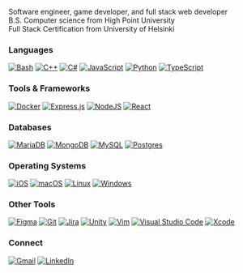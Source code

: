 Software engineer, game developer, and full stack web developer  
B.S. Computer science from High Point University  
Full Stack Certification from University of Helsinki

### Languages
[![Bash](https://img.shields.io/badge/Bash-4EAA25?style=for-the-badge&logo=gnubash&logoColor=fff)](https://www.gnu.org/software/bash/)
[![C++](https://img.shields.io/badge/C++-00599C?style=for-the-badge&logo=c%2B%2B&logoColor=white)](https://en.wikipedia.org/wiki/C%2B%2B)
[![C#](https://custom-icon-badges.demolab.com/badge/C%23-%23239120.svg?style=for-the-badge&logo=cshrp&logoColor=white)](https://en.wikipedia.org/wiki/C_Sharp_(programming_language))
[![JavaScript](https://img.shields.io/badge/JavaScript-F7DF1E?style=for-the-badge&logo=javascript&logoColor=000)](https://www.javascript.com/)
[![Python](https://img.shields.io/badge/Python-3776AB?style=for-the-badge&logo=python&logoColor=white "Python")](https://www.python.org/)
[![TypeScript](https://img.shields.io/badge/TypeScript-3178C6?style=for-the-badge&logo=typescript&logoColor=white)](https://www.typescriptlang.org/)

### Tools & Frameworks
[![Docker](https://img.shields.io/badge/Docker-2496ED?style=for-the-badge&logo=docker&logoColor=white)](https://www.docker.com/)
[![Express.js](https://img.shields.io/badge/Express.js-%23404d59.svg?style=for-the-badge&logo=express&logoColor=%2361DAFB)](https://expressjs.com/)
[![NodeJS](https://img.shields.io/badge/Node.js-6DA55F?style=for-the-badge&logo=node.js&logoColor=white)](https://nodejs.org/en)
[![React](https://img.shields.io/badge/react-%2320232a.svg?style=for-the-badge&logo=react&logoColor=%2361DAFB)](https://reactjs.org/)

### Databases
[![MariaDB](https://img.shields.io/badge/MariaDB-003545?style=for-the-badge&logo=mariadb&logoColor=white)](https://mariadb.org/)
[![MongoDB](https://img.shields.io/badge/MongoDB-%234ea94b.svg?style=for-the-badge&logo=mariadb&logoColor=white)](https://mongodb.com/)
[![MySQL](https://img.shields.io/badge/MySQL-4479A1?style=for-the-badge&logo=mysql&logoColor=white)](https://www.mysql.com/)
[![Postgres](https://img.shields.io/badge/Postgres-336791?style=for-the-badge&logo=postgresql&logoColor=white)](https://www.postgresql.org/)

### Operating Systems
[![iOS](https://img.shields.io/badge/iOS-000000?style=for-the-badge&logo=apple&logoColor=white)](https://www.apple.com/ios)
[![macOS](https://img.shields.io/badge/macOS-000000?style=for-the-badge&logo=apple&logoColor=white)](https://www.apple.com/macos)
[![Linux](https://img.shields.io/badge/Linux-FCC624?style=for-the-badge&logo=linux&logoColor=black)](https://www.linux.org/)
[![Windows](https://custom-icon-badges.demolab.com/badge/Windows-0078D6?style=for-the-badge&logo=windows11&logoColor=white)](https://www.microsoft.com/en-us/windows/)

### Other Tools
[![Figma](https://img.shields.io/badge/Figma-F24E1E?style=for-the-badge&logo=figma&logoColor=white)](https://www.figma.com/)
[![Git](https://img.shields.io/badge/Git-F05032.svg?style=for-the-badge&logo=Git&logoColor=white)](https://git-scm.com/)
[![Jira](https://img.shields.io/badge/Jira-0052CC?style=for-the-badge&logo=jira-software&logoColor=white)](https://www.atlassian.com/software/jira)
[![Unity](https://img.shields.io/badge/Unity-000000?style=for-the-badge&logo=unity&logoColor=white)](https://unity.com/)
[![Vim](https://img.shields.io/badge/Vim-%2311AB00.svg?style=for-the-badge&logo=vim&logoColor=white)](https://www.vim.org/)
[![Visual Studio Code](https://custom-icon-badges.demolab.com/badge/Visual%20Studio%20Code-0078d7.svg?style=for-the-badge&logo=vsc&logoColor=white)](https://code.visualstudio.com/)
[![Xcode](https://img.shields.io/badge/Xcode-007ACC?style=for-the-badge&logo=Xcode&logoColor=white)](https://developer.apple.com/xcode/)

### Connect
[![Gmail](https://img.shields.io/badge/Gmail-D14836?style=for-the-badge&logo=gmail&logoColor=white)]((mailto:mattjburton64@gmail.com))
[![LinkedIn](https://img.shields.io/badge/linkedin-%230077B5.svg?&style=for-the-badge&logo=linkedin&logoColor=white)](https://www.linkedin.com/in/matthew-j-burton/)

